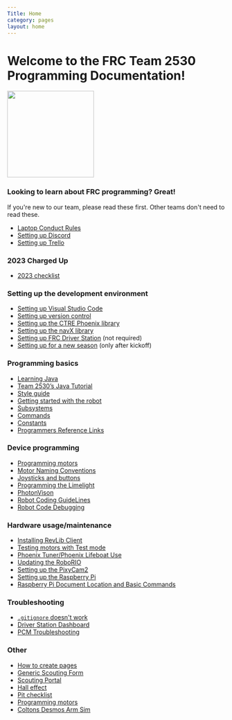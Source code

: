```yaml
---
Title: Home
category: pages
layout: home
---
```


# Welcome to the FRC Team 2530 Programming Documentation!

<img src="https://user-images.githubusercontent.com/116770284/216777461-d6618507-27f9-415b-9f14-2be387658675.svg" height=200px/>

### Looking to learn about FRC programming? Great!
If you're new to our team, please read these first.
Other teams don't need to read these.
- [Laptop Conduct Rules](./Laptop-Rules)
- [Setting up Discord](./Setting-up-Discord)
- [Setting up Trello](./How-to-Use-Trello)

### 2023 Charged Up
- [2023 checklist](./2023_Checklist)

### Setting up the development environment
- [Setting up Visual Studio Code](./Setting-up-VSCode)
- [Setting up version control](./Setting-up-version-control)
- [Setting up the CTRE Phoenix library](./Setting-up-the-CTRE-Phoenix-library)
- [Setting up the navX library](./Setting-up-the-navX-library)
- [Setting up FRC Driver Station](./Setting-up-FRC-Driver-Station) (not required)
- [Setting up for a new season](./Setting-up-for-a-new-season) (only after kickoff)

### Programming basics
- [Learning Java](./Learning-Java)
- [Team 2530’s Java Tutorial](./Java-Tutorial)
- [Style guide](./Style-guide)
- [Getting started with the robot](./Getting-started-with-the-robot)
- [Subsystems](./Subsystems)
- [Commands](./Commands)
- [Constants](./Constants)
- [Programmers Reference Links](./Programming-Reference-Links)

### Device programming
- [Programming motors](./Programming-motors)
- [Motor Naming Conventions](./MotorNaming)
- [Joysticks and buttons](./Joysticks-and-buttons)
- [Programming the Limelight](./Programming-the-Limelight)
- [PhotonVison](./PhotonVision)
- [Robot Coding GuideLines](./RobotCodingGuideLines)
- [Robot Code Debugging](./RobotCodeDebugging)

### Hardware usage/maintenance
- [Installing RevLib Client](https://docs.revrobotics.com/sparkmax/rev-hardware-client/getting-started-with-the-rev-hardware-client)
- [Testing motors with Test mode](./Testing-motors-with-Test-mode)
- [Phoenix Tuner/Phoenix Lifeboat Use](./Phoenix-Tuner-Use)
- [Updating the RoboRIO](./Updating-the-RoboRIO)
- [Setting up the PixyCam2](./Setting-up-the-PixyCam2)
- [Setting up the Raspberry Pi](./Setting-up-the-Raspberry-Pi)
- [Raspberry Pi Document Location and Basic Commands](./Raspberry-Pi-Document-Location-and-Basic-Commands)

### Troubleshooting
- [`.gitignore` doesn't work](./%60.gitignore%60-doesn't-work)
- [Driver Station Dashboard](./DS-Dashboard-Setting)
- [PCM Troubleshooting](./PCM-Troubleshooting)

### Other
- [How to create pages](./How-to-create-pages)
- [Generic Scouting Form](./Generic-Scouting-Form)
- [Scouting Portal](./Scouting-Portal)
- [Hall effect](./Hall-Effect---on-turret)
- [Pit checklist](./Pit-Checklist)
- [Programming motors](./Programming-motors)
- [Coltons Desmos Arm Sim](./Coltons_ArmV2_Simulation)